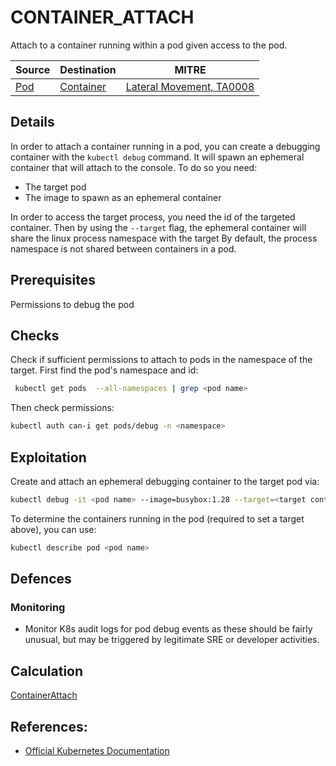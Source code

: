 # CONTAINER_ATTACH

Attach to a container running within a pod given access to the pod.

| Source                                    | Destination                           | MITRE                            |
| ----------------------------------------- | ------------------------------------- |----------------------------------|
| [Pod](../vertices/POD.md) | [Container](../vertices/CONTAINER.md)  | [Lateral Movement, TA0008](https://attack.mitre.org/tactics/TA0008/) |

## Details

In order to attach a container running in a pod, you can create a debugging container with the `kubectl debug` command. It will spawn an ephemeral container that will attach to the console. To do so you need:
+ The target pod
+ The image to spawn as an ephemeral container

In order to access the target process, you need the id of the targeted container. Then by using the  `--target` flag, the ephemeral container will share the linux process namespace with the target By default, the process namespace is not shared between containers in a pod.

## Prerequisites

Permissions to debug the pod

## Checks

Check if sufficient permissions to attach to pods in the namespace of the target. First find the pod's namespace and id:

```bash
 kubectl get pods  --all-namespaces | grep <pod name>
```

Then check permissions:

```bash
kubectl auth can-i get pods/debug -n <namespace>
```

## Exploitation

Create and attach an ephemeral debugging container to the target pod via:

```bash
kubectl debug -it <pod name> --image=busybox:1.28 --target=<target container>
```

To determine the containers running in the pod (required to set a target above), you can use:

```bash
kubectl describe pod <pod name>
```

## Defences

### Monitoring

+ Monitor K8s audit logs for pod debug events as these should be fairly unusual, but may be triggered by legitimate SRE or developer activities.

## Calculation

[ContainerAttach](../../pkg/kubehound/graph/edge/container_attach.go)

## References:

+ [Official Kubernetes Documentation](https://kubernetes.io/docs/tasks/debug/debug-application/debug-running-pod/)